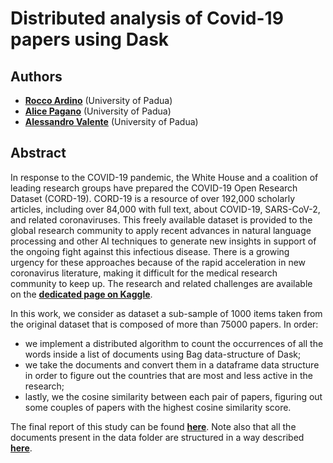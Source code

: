 # Distributed analysis of Covid-19 papers using Dask





## Authors

* [**Rocco Ardino**](https://github.com/RoccoA97) (University of Padua)
* [**Alice Pagano**](https://github.com/AlicePagano) (University of Padua)
* [**Alessandro Valente**](https://github.com/mastrovalentz) (University of Padua)





## Abstract
In response to the COVID-19 pandemic, the White House and a coalition of leading research groups have prepared the COVID-19 Open Research Dataset (CORD-19). CORD-19 is a resource of over 192,000 scholarly articles, including over 84,000 with full text, about COVID-19, SARS-CoV-2, and related coronaviruses. This freely available dataset is provided to the global research community to apply recent advances in natural language processing and other AI techniques to generate new insights in support of the ongoing fight against this infectious disease. There is a growing urgency for these approaches because of the rapid acceleration in new coronavirus literature, making it difficult for the medical research community to keep up. The research and related challenges are available on the [**dedicated page on Kaggle**](https://www.kaggle.com/allen-institute-for-ai/CORD-19-research-challenge).

In this work, we consider as dataset a sub-sample of 1000 items taken from the original dataset that is composed of more than 75000 papers. In order:
* we implement a distributed algorithm to count the occurrences of all the words inside a list of documents using Bag data-structure of Dask;
* we take the documents and convert them in a dataframe data structure in order to figure out the countries that are most and less active in the research;
* lastly, we the cosine similarity between each pair of papers, figuring out some couples of papers with the highest cosine similarity score.

The final report of this study can be found [**here**](https://github.com/RoccoA97/COVID19_DistributedAnalysis/blob/main/report.ipynb). Note also that all the documents present in the data folder are structured in a way described [**here**](https://github.com/RoccoA97/COVID19_DistributedAnalysis/blob/main/data/json_schema.txt).
